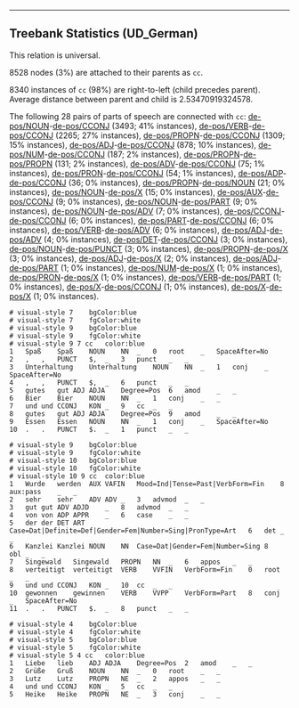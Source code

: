 

--------------------------------------------------------------------------------

## Treebank Statistics (UD_German)

This relation is universal.

8528 nodes (3%) are attached to their parents as `cc`.

8340 instances of `cc` (98%) are right-to-left (child precedes parent).
Average distance between parent and child is 2.53470919324578.

The following 28 pairs of parts of speech are connected with `cc`: [de-pos/NOUN]()-[de-pos/CCONJ]() (3493; 41% instances), [de-pos/VERB]()-[de-pos/CCONJ]() (2265; 27% instances), [de-pos/PROPN]()-[de-pos/CCONJ]() (1309; 15% instances), [de-pos/ADJ]()-[de-pos/CCONJ]() (878; 10% instances), [de-pos/NUM]()-[de-pos/CCONJ]() (187; 2% instances), [de-pos/PROPN]()-[de-pos/PROPN]() (131; 2% instances), [de-pos/ADV]()-[de-pos/CCONJ]() (75; 1% instances), [de-pos/PRON]()-[de-pos/CCONJ]() (54; 1% instances), [de-pos/ADP]()-[de-pos/CCONJ]() (36; 0% instances), [de-pos/PROPN]()-[de-pos/NOUN]() (21; 0% instances), [de-pos/NOUN]()-[de-pos/X]() (15; 0% instances), [de-pos/AUX]()-[de-pos/CCONJ]() (9; 0% instances), [de-pos/NOUN]()-[de-pos/PART]() (9; 0% instances), [de-pos/NOUN]()-[de-pos/ADV]() (7; 0% instances), [de-pos/CCONJ]()-[de-pos/CCONJ]() (6; 0% instances), [de-pos/PART]()-[de-pos/CCONJ]() (6; 0% instances), [de-pos/VERB]()-[de-pos/ADV]() (6; 0% instances), [de-pos/ADJ]()-[de-pos/ADV]() (4; 0% instances), [de-pos/DET]()-[de-pos/CCONJ]() (3; 0% instances), [de-pos/NOUN]()-[de-pos/PUNCT]() (3; 0% instances), [de-pos/PROPN]()-[de-pos/X]() (3; 0% instances), [de-pos/ADJ]()-[de-pos/X]() (2; 0% instances), [de-pos/ADJ]()-[de-pos/PART]() (1; 0% instances), [de-pos/NUM]()-[de-pos/X]() (1; 0% instances), [de-pos/PRON]()-[de-pos/X]() (1; 0% instances), [de-pos/VERB]()-[de-pos/PART]() (1; 0% instances), [de-pos/X]()-[de-pos/CCONJ]() (1; 0% instances), [de-pos/X]()-[de-pos/X]() (1; 0% instances).


~~~ conllu
# visual-style 7	bgColor:blue
# visual-style 7	fgColor:white
# visual-style 9	bgColor:blue
# visual-style 9	fgColor:white
# visual-style 9 7 cc	color:blue
1	Spaß	Spaß	NOUN	NN	_	0	root	_	SpaceAfter=No
2	,	,	PUNCT	$,	_	3	punct	_	_
3	Unterhaltung	Unterhaltung	NOUN	NN	_	1	conj	_	SpaceAfter=No
4	,	,	PUNCT	$,	_	6	punct	_	_
5	gutes	gut	ADJ	ADJA	Degree=Pos	6	amod	_	_
6	Bier	Bier	NOUN	NN	_	1	conj	_	_
7	und	und	CCONJ	KON	_	9	cc	_	_
8	gutes	gut	ADJ	ADJA	Degree=Pos	9	amod	_	_
9	Essen	Essen	NOUN	NN	_	1	conj	_	SpaceAfter=No
10	.	.	PUNCT	$.	_	1	punct	_	_

~~~


~~~ conllu
# visual-style 9	bgColor:blue
# visual-style 9	fgColor:white
# visual-style 10	bgColor:blue
# visual-style 10	fgColor:white
# visual-style 10 9 cc	color:blue
1	Wurde	werden	AUX	VAFIN	Mood=Ind|Tense=Past|VerbForm=Fin	8	aux:pass	_	_
2	sehr	sehr	ADV	ADV	_	3	advmod	_	_
3	gut	gut	ADV	ADJD	_	8	advmod	_	_
4	von	von	ADP	APPR	_	6	case	_	_
5	der	der	DET	ART	Case=Dat|Definite=Def|Gender=Fem|Number=Sing|PronType=Art	6	det	_	_
6	Kanzlei	Kanzlei	NOUN	NN	Case=Dat|Gender=Fem|Number=Sing	8	obl	_	_
7	Singewald	Singewald	PROPN	NN	_	6	appos	_	_
8	verteitigt	verteitigt	VERB	VVFIN	VerbForm=Fin	0	root	_	_
9	und	und	CCONJ	KON	_	10	cc	_	_
10	gewonnen	gewinnen	VERB	VVPP	VerbForm=Part	8	conj	_	SpaceAfter=No
11	.	.	PUNCT	$.	_	8	punct	_	_

~~~


~~~ conllu
# visual-style 4	bgColor:blue
# visual-style 4	fgColor:white
# visual-style 5	bgColor:blue
# visual-style 5	fgColor:white
# visual-style 5 4 cc	color:blue
1	Liebe	lieb	ADJ	ADJA	Degree=Pos	2	amod	_	_
2	Grüße	Gruß	NOUN	NN	_	0	root	_	_
3	Lutz	Lutz	PROPN	NE	_	2	appos	_	_
4	und	und	CCONJ	KON	_	5	cc	_	_
5	Heike	Heike	PROPN	NE	_	3	conj	_	_

~~~


